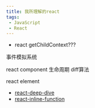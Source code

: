 ```yaml
---
title: 我所理解的react
tags:
 - JavaScript
 - React
---
```



+ react getChildContext???


事件模拟系统


react component
生命周期
diff算法







react element




- [react-deep-dive](https://zackargyle.github.io/react-internals-slides/#/0?_k=2v96r2)
- [react-inline-function](https://cdb.reacttraining.com/react-inline-functions-and-performance-bdff784f5578)
